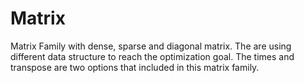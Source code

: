 # Matrix
Matrix Family with dense, sparse and diagonal matrix. The are using different data structure to reach the optimization goal. The times and transpose are two options that included in this matrix family. 
